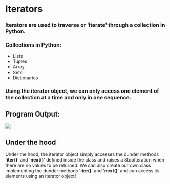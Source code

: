 # Iterators

### Iterators are used to traverse or 'iterate' through a collection in Python.

### Collections in Python:
* Lists
* Tuples
* Array
* Sets
* Dictionaries

### Using the iterator object, we can only access one element of the collection at a time and only in one sequence.

## Program Output:
<img src="https://user-images.githubusercontent.com/32167236/96369114-b296b880-1175-11eb-8240-f2a3c0491caf.png">

## Under the hood

Under the hood, the iterator object simply accesses the dunder methods '<b>iter()</b>' and '<b>next()</b>' defined inside the class and raises a StopIteration when there are no values to be returned.
We can also create our own class implementing the dunder methods '<b>iter()</b>' and '<b>next()</b>' and can access its elements using an iterator object!
